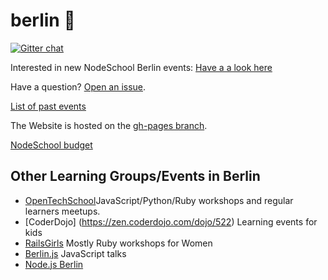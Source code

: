 berlin :bear:
======

[![Gitter chat](https://badges.gitter.im/nodeschool/berlin.png)](https://gitter.im/nodeschool/berlin)

Interested in new NodeSchool Berlin events: [Have a a look here](https://github.com/nodeschool/berlin/issues/5)

Have a question? [Open an issue](https://github.com/nodeschool/berlin/issues).

[List of past events](https://github.com/nodeschool/berlin/issues?q=is%3Aissue+label%3Apast-event+is%3Aclosed)

The Website is hosted on the [gh-pages branch](https://github.com/nodeschool/berlin/tree/gh-pages).

[NodeSchool budget](https://travis-ci.org/nodeschool/berlin/branches)

## Other Learning Groups/Events in Berlin

- [OpenTechSchool](http://www.opentechschool.org/berlin/)JavaScript/Python/Ruby workshops and regular learners meetups.
- [CoderDojo] (https://zen.coderdojo.com/dojo/522) Learning events for kids
- [RailsGirls](http://railsgirlsberlin.de/) Mostly Ruby workshops for Women
- [Berlin.js](http://berlinjs.org/) JavaScript talks
- [Node.js Berlin](http://www.meetup.com/Node-js-Meetup-Berlin/)
